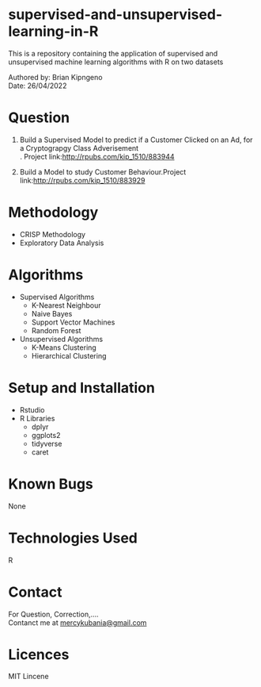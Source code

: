 # supervised-and-unsupervised-learning-in-R
This is a repository containing the application of supervised and unsupervised machine learning algorithms with R on two datasets

Authored by: Brian Kipngeno <br/>
Date: 26/04/2022

# Question  <br/>
  1. Build a Supervised Model to predict if a Customer Clicked on an Ad, for a Cryptograpgy Class Adverisement  <br/>. Project link:http://rpubs.com/kip_1510/883944
  
  2. Build a Model to study Customer Behaviour.Project link:http://rpubs.com/kip_1510/883929

# Methodology
- CRISP Methodology  <br />
- Exploratory Data Analysis

# Algorithms <br/>
- Supervised Algorithms
    - K-Nearest Neighbour <br/>
    - Naive Bayes <br />
    - Support Vector Machines <br />
    - Random Forest 
 - Unsupervised Algorithms
    - K-Means Clustering
    - Hierarchical Clustering
  
# Setup and Installation
- Rstudio
- R Libraries
   - dplyr
   - ggplots2
   - tidyverse
   - caret
 
 # Known Bugs
 None
 
 # Technologies Used
 R
 
 # Contact
 For Question, Correction,....  <br />
 Contanct me at mercykubania@gmail.com
 
 # Licences
 MIT Lincene
